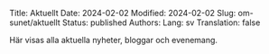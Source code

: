 Title: Aktuellt
Date: 2024-02-02
Modified: 2024-02-02
Slug: om-sunet/aktuellt
Status: published
Authors: 
Lang: sv
Translation: false

Här visas alla aktuella nyheter, bloggar och evenemang.
